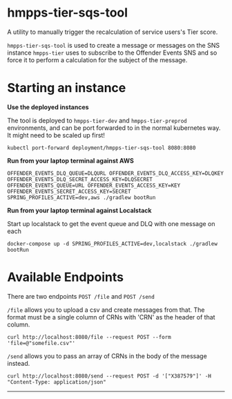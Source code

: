 # hmpps-tier-sqs-tool

A utility to manually trigger the recalculation of service users's Tier score.

`hmpps-tier-sqs-tool` is used to create a message or messages on the SNS instance `hmpps-tier` uses to subscribe to the Offender Events SNS and so force it to perform a calculation for the subject of the message.

# Starting an instance

**Use the deployed instances**

The tool is deployed to `hmpps-tier-dev` and `hmpps-tier-preprod` environments, and can be port forwarded to in the normal kubernetes way. It might need to be scaled up first!

`kubectl port-forward deployment/hmpps-tier-sqs-tool 8080:8080`

**Run from your laptop terminal against AWS**

`
OFFENDER_EVENTS_DLQ_QUEUE=DLQURL OFFENDER_EVENTS_DLQ_ACCESS_KEY=DLQKEY OFFENDER_EVENTS_DLQ_SECRET_ACCESS_KEY=DLQSECRET OFFENDER_EVENTS_QUEUE=URL OFFENDER_EVENTS_ACCESS_KEY=KEY OFFENDER_EVENTS_SECRET_ACCESS_KEY=SECRET SPRING_PROFILES_ACTIVE=dev,aws ./gradlew bootRun
`

**Run from your laptop terminal against Localstack**

Start up localstack to get the event queue and DLQ with one message on each

`
docker-compose up -d
SPRING_PROFILES_ACTIVE=dev,localstack ./gradlew bootRun
`

# Available Endpoints

There are two endpoints `POST /file` and `POST /send`

`/file` allows you to upload a csv and create messages from that.
The format must be a single column of CRNs with 'CRN' as the header of that column.

`curl http://localhost:8080/file --request POST --form 'file=@"somefile.csv"'`

`/send` allows you to pass an array of CRNs in the body of the message instead.

`curl http://localhost:8080/send --request POST -d '["X387579"]' -H "Content-Type: application/json"`

-------
